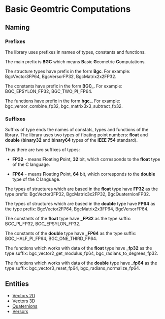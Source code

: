 # Basic Geomtric Computations

## Naming 

### Prefixes

The library uses prefixes in names of types, constants and functions.

The main prefix is **BGC** which means **B**asic **G**eometric **C**omputations.

The structure types have prefix in the form **Bgc**. For example: BgcVector3FP64,
BgcVersorFP32, BgcMatrix2x2FP32.

The constants have prefix in the form **BGC_**. For example: BGC_EPSYLON_FP32,
BGC_TWO_PI_FP64.

The functions have prefix in the form **bgc_**. For example:
bgc_versor_combine_fp32, bgc_matrix3x3_subtract_fp32.

### Suffixes

Suffixs of type ends the names of constats, types and functions of the library.
The library uses two types of floating point numbers: **float** and  **double**
(**binary32** and **binary64** types of the **IEEE 754** standard).

Thus there are two suffixes of types:

* **FP32** - means **F**loating **P**oint, **32** bit, which corresponds to the
**float** type of the C language.

* **FP64** - means **F**loating **P**oint, **64** bit, which corresponds to the
**double** type of the C language.

The types of structures which are based in the **float** type have **FP32** as
the type prefix: BgcVector3FP32, BgcMatrix3x2FP32, BgcQuaternionFP32.

The types of structures which are based in the **double** type have **FP64** as
the type prefix: BgcVector2FP64, BgcMatrix2x3FP64, BgcVersorFP64.

The constants of the **float** type have **_FP32** as the type suffix:
BGC_PI_FP32, BGC_EPSYLON_FP32.

The constants of the **double** type have **_FP64** as the type suffix:
BGC_HALF_PI_FP64, BGC_ONE_THIRD_FP64.

The functions which works with data of the **float** type have **_fp32** as
the type suffix: bgc_vector2_get_modulus_fp64, bgc_radians_to_degrees_fp32.

The functions which works with data of the **double** type have **_fp64** as
the type suffix: bgc_vector3_reset_fp64, bgc_radians_normalize_fp64.

## Entities

- [Vectors 2D](vector-eng.md)
- Vectors 3D
- [Quaternions](quaternion-eng.md)
- [Versors](versor-eng.md)

